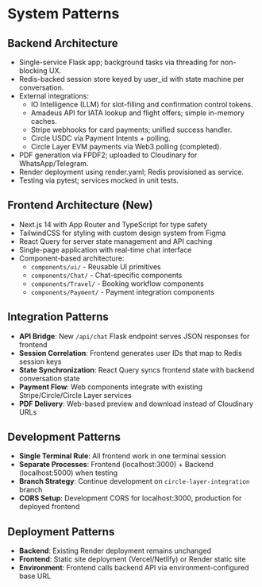 # System Patterns

## Backend Architecture
- Single-service Flask app; background tasks via threading for non-blocking UX.
- Redis-backed session store keyed by user_id with state machine per conversation.
- External integrations:
  - IO Intelligence (LLM) for slot-filling and confirmation control tokens.
  - Amadeus API for IATA lookup and flight offers; simple in-memory caches.
  - Stripe webhooks for card payments; unified success handler.
  - Circle USDC via Payment Intents + polling.
  - Circle Layer EVM payments via Web3 polling (completed).
- PDF generation via FPDF2; uploaded to Cloudinary for WhatsApp/Telegram.
- Render deployment using render.yaml; Redis provisioned as service.
- Testing via pytest; services mocked in unit tests.

## Frontend Architecture (New)
- Next.js 14 with App Router and TypeScript for type safety
- TailwindCSS for styling with custom design system from Figma
- React Query for server state management and API caching
- Single-page application with real-time chat interface
- Component-based architecture:
  - `components/ui/` - Reusable UI primitives
  - `components/Chat/` - Chat-specific components
  - `components/Travel/` - Booking workflow components
  - `components/Payment/` - Payment integration components

## Integration Patterns
- **API Bridge**: New `/api/chat` Flask endpoint serves JSON responses for frontend
- **Session Correlation**: Frontend generates user IDs that map to Redis session keys
- **State Synchronization**: React Query syncs frontend state with backend conversation state
- **Payment Flow**: Web components integrate with existing Stripe/Circle/Circle Layer services
- **PDF Delivery**: Web-based preview and download instead of Cloudinary URLs

## Development Patterns
- **Single Terminal Rule**: All frontend work in one terminal session
- **Separate Processes**: Frontend (localhost:3000) + Backend (localhost:5000) when testing
- **Branch Strategy**: Continue development on `circle-layer-integration` branch
- **CORS Setup**: Development CORS for localhost:3000, production for deployed frontend

## Deployment Patterns
- **Backend**: Existing Render deployment remains unchanged
- **Frontend**: Static site deployment (Vercel/Netlify) or Render static site
- **Environment**: Frontend calls backend API via environment-configured base URL
